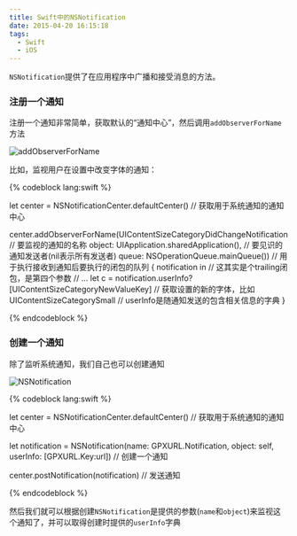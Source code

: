 ```yaml
---
title: Swift中的NSNotification
date: 2015-04-20 16:15:18
tags:
  - Swift
  - iOS
---
```


`NSNotification`提供了在应用程序中广播和接受消息的方法。

### 注册一个通知

注册一个通知非常简单，获取默认的“通知中心”，然后调用`addObserverForName`方法

![addObserverForName](http://ww3.sinaimg.cn/mw690/6d325a28gw1erc345st0uj20pc0g8gs7.jpg)

比如，监视用户在设置中改变字体的通知：

{% codeblock lang:swift %}

let center = NSNotificationCenter.defaultCenter() // 获取用于系统通知的通知中心

center.addObserverForName(UIContentSizeCategoryDidChangeNotification // 要监视的通知的名称
                    object: UIApplication.sharedApplication(), // 要见识的通知发送者(nil表示所有发送者)
                    queue: NSOperationQueue.mainQueue()) // 用于执行接收到通知后要执行的闭包的队列
{ notification in // 这其实是个trailing闭包，是第四个参数
	// ...
    let c = notification.userInfo?[UIContentSizeCategoryNewValueKey] // 获取设置的新的字体，比如UIContentSizeCategorySmall
	// userInfo是随通知发送的包含相关信息的字典
}

{% endcodeblock %}

<!-- more -->

### 创建一个通知

除了监听系统通知，我们自己也可以创建通知

![NSNotification](http://ww3.sinaimg.cn/mw690/6d325a28gw1erc3wr1koej20ou0aagqu.jpg)

{% codeblock lang:swift %}

let center = NSNotificationCenter.defaultCenter() // 获取用于系统通知的通知中心

let notification = NSNotification(name: GPXURL.Notification, object: self, userInfo: [GPXURL.Key:url]) // 创建一个通知

center.postNotification(notification) // 发送通知

{% endcodeblock %}

然后我们就可以根据创建`NSNotification`是提供的参数(`name`和`object`)来监视这个通知了，并可以取得创建时提供的`userInfo`字典